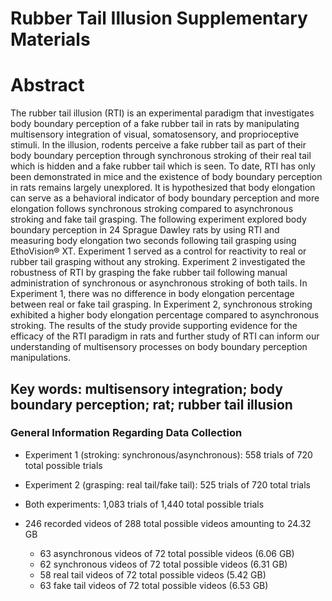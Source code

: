 # Rubber Tail Illusion Supplementary Materials
# Abstract
The rubber tail illusion (RTI) is an experimental paradigm that investigates body boundary perception of a fake rubber tail in rats by manipulating multisensory integration of visual, somatosensory, and proprioceptive stimuli. In the illusion, rodents perceive a fake rubber tail as part of their body boundary perception through synchronous stroking of their real tail which is hidden and a fake rubber tail which is seen. To date, RTI has only been demonstrated in mice and the existence of body boundary perception in rats remains largely unexplored. It is hypothesized that body elongation can serve as a behavioral indicator of body boundary perception and more elongation follows synchronous stroking compared to asynchronous stroking and fake tail grasping. The following experiment explored body boundary perception in 24 Sprague Dawley rats by using RTI and measuring body elongation two seconds following tail grasping using EthoVision® XT. Experiment 1 served as a control for reactivity to real or rubber tail grasping without any stroking. Experiment 2 investigated the robustness of RTI by grasping the fake rubber tail following manual administration of synchronous or asynchronous stroking of both tails. In Experiment 1, there was no difference in body elongation percentage between real or fake tail grasping. In Experiment 2, synchronous stroking exhibited a higher body elongation percentage compared to asynchronous stroking. The results of the study provide supporting evidence for the efficacy of the RTI paradigm in rats and further study of RTI can inform our understanding of multisensory processes on body boundary perception manipulations.

## Key words: multisensory integration; body boundary perception; rat; rubber tail illusion

### General Information Regarding Data Collection
- Experiment 1 (stroking: synchronous/asynchronous): 558 trials of 720 total possible trials
- Experiment 2 (grasping: real tail/fake tail): 525 trials of 720 total trials
- Both experiments: 1,083 trials of 1,440 total possible trials

- 246 recorded videos of 288 total possible videos amounting to 24.32 GB
  - 63 asynchronous videos of 72 total possible videos (6.06 GB)
  - 62 synchronous videos of 72 total possible videos (6.31 GB)
  - 58 real tail videos of 72 total possible videos (5.42 GB)
  - 63 fake tail videos of 72 total possible videos (6.53 GB)
